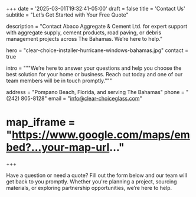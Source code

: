+++
date = '2025-03-01T19:32:41-05:00'
draft = false
title = 'Contact Us'
subtitle = "Let’s Get Started with Your Free Quote"

description = "Contact Abaco Aggregate & Cement Ltd. for expert support with aggregate supply, cement products, road paving, or debris management projects across The Bahamas. We’re here to help."

hero = "clear-choice-installer-hurricane-windows-bahamas.jpg"
contact = true


intro = """We’re here to answer your questions and help you choose the best solution for 
your home or business. Reach out today and one of our team members will be in touch 
promptly."""

address = "Pompano Beach, Florida, and serving The Bahamas"
phone = "(242) 805-8128"
email = "info@clear-choiceglass.com"
# map_iframe = "https://www.google.com/maps/embed?...your-map-url..."

+++

Have a question or need a quote? Fill out the form below and our team will get back to you promptly. Whether you're planning a project, sourcing materials, or exploring partnership opportunities, we’re here to help.